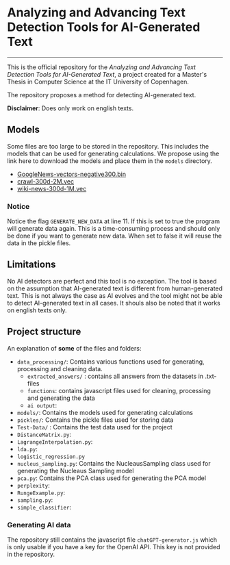 # Analyzing and Advancing Text Detection Tools for AI-Generated Text

---

This is the official repository for the *Analyzing and Advancing Text Detection Tools for AI-Generated Text*, a project created for a Master's Thesis in Computer Science at the IT University of Copenhagen.

The repository proposes a method for detecting AI-generated text.

**Disclaimer**: Does only work on english texts.

## Models

Some files are too large to be stored in the repository. This includes the models that can be used for generating calculations.
We propose using the link here to download the models and place them in the `models` directory.
- [GoogleNews-vectors-negative300.bin](https://code.google.com/archive/p/word2vec/)
- [crawl-300d-2M.vec](https://fasttext.cc/docs/en/english-vectors.html)
- [wiki-news-300d-1M.vec](https://fasttext.cc/docs/en/english-vectors.html)

### Notice

Notice the flag `GENERATE_NEW_DATA` at line 11. If this is set to true the program will generate data again. This is a time-consuming process and should only be done if you want to generate new data.
When set to false it will reuse the data in the pickle files.

## Limitations

No AI detectors are perfect and this tool is no exception. The tool is based on the assumption that AI-generated text is different from human-generated text. This is not always the case as AI evolves and the tool might not be able to detect AI-generated text in all cases.
It shouls also be noted that it works on english texts only.

## Project structure

An explanation of **some** of the files and folders:

- `data_processing/`: Contains various functions used for generating, processing and cleaning data.
  - `extracted_answers/` : contains all answers from the datasets in .txt-files
  - `functions`: contains javascript files used for cleaning, processing and generating the data
  - `ai output`: 
- `models/`: Contains the models used for generating calculations
- `pickles/`: Contains the pickle files used for storing data
- `Test-Data/` : Contains the test data used for the project
- `DistanceMatrix.py`: 
- `LagrangeInterpolation.py`:
- `lda.py`:
- `logistic_regression.py`
- `nucleus_sampling.py`: Contains the NucleausSampling class used for generating the Nucleaus Sampling model
- `pca.py`: Contains the PCA class used for generating the PCA model
- `perplexity`:
- `RungeExample.py`:
- `sampling.py`:
- `simple_classifier`: 


### Generating AI data

The repository still contains the javascript file `chatGPT-generator.js` which is only usable if you have a key for the OpenAI API. This key is not provided in the repository.
